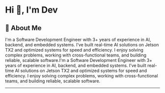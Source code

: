 # Hi 👋, I'm Dev

## 🚀 About Me

I'm a Software Development Engineer with 3+ years of experience in AI, backend, and embedded systems. I’ve built real-time AI solutions on Jetson TX2 and optimized systems for speed and efficiency. I enjoy solving complex problems, working with cross-functional teams, and building reliable, scalable software.I'm a Software Development Engineer with 3+ years of experience in AI, backend, and embedded systems. I’ve built real-time AI solutions on Jetson TX2 and optimized systems for speed and efficiency. I enjoy solving complex problems, working with cross-functional teams, and building reliable, scalable software.



---

